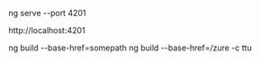 ng serve --port 4201

http://localhost:4201

ng build --base-href=somepath
ng build --base-href=/zure -c ttu
